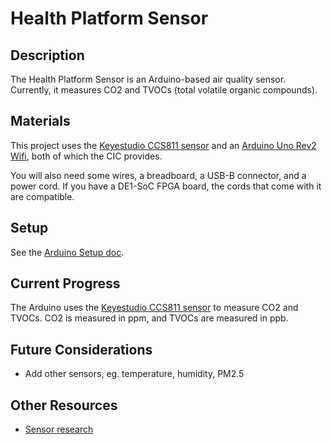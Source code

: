 # Health Platform Sensor

## Description
The Health Platform Sensor is an Arduino-based air quality sensor.  Currently, it measures CO2 and TVOCs (total volatile organic compounds).

## Materials
This project uses the [Keyestudio CCS811 sensor](https://wiki.keyestudio.com/KS0457_keyestudio_CCS811_Carbon_Dioxide_Air_Quality_Sensor) and an [Arduino Uno Rev2 Wifi](https://docs.arduino.cc/hardware/uno-wifi-rev2), both of which the CIC provides.

You will also need some wires, a breadboard, a USB-B connector, and a power cord.  If you have a DE1-SoC FPGA board, the cords that come with it are compatible.

## Setup
See the [Arduino Setup doc](./docs/arduino_setup.md).

## Current Progress
The Arduino uses the [Keyestudio CCS811 sensor](https://wiki.keyestudio.com/KS0457_keyestudio_CCS811_Carbon_Dioxide_Air_Quality_Sensor) to measure CO2 and TVOCs.  CO2 is measured in ppm, and TVOCs are measured in ppb.

## Future Considerations
* Add other sensors, eg. temperature, humidity, PM2.5

## Other Resources
* [Sensor research](./docs/sensor_research.md)
